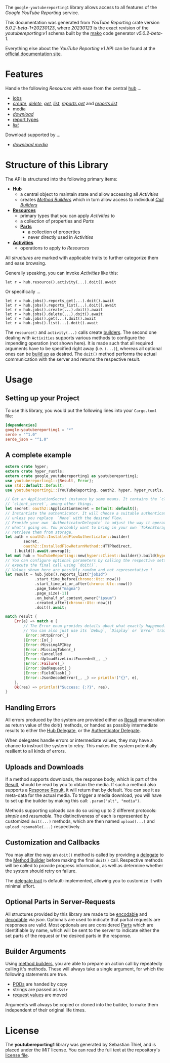 <!---
DO NOT EDIT !
This file was generated automatically from 'src/generator/templates/api/README.md.mako'
DO NOT EDIT !
-->
The `google-youtubereporting1` library allows access to all features of the *Google YouTube Reporting* service.

This documentation was generated from *YouTube Reporting* crate version *5.0.2-beta-1+20230123*, where *20230123* is the exact revision of the *youtubereporting:v1* schema built by the [mako](http://www.makotemplates.org/) code generator *v5.0.2-beta-1*.

Everything else about the *YouTube Reporting* *v1* API can be found at the
[official documentation site](https://developers.google.com/youtube/reporting/v1/reports/).
# Features

Handle the following *Resources* with ease from the central [hub](https://docs.rs/google-youtubereporting1/5.0.2-beta-1+20230123/google_youtubereporting1/YouTubeReporting) ... 

* [jobs](https://docs.rs/google-youtubereporting1/5.0.2-beta-1+20230123/google_youtubereporting1/api::Job)
 * [*create*](https://docs.rs/google-youtubereporting1/5.0.2-beta-1+20230123/google_youtubereporting1/api::JobCreateCall), [*delete*](https://docs.rs/google-youtubereporting1/5.0.2-beta-1+20230123/google_youtubereporting1/api::JobDeleteCall), [*get*](https://docs.rs/google-youtubereporting1/5.0.2-beta-1+20230123/google_youtubereporting1/api::JobGetCall), [*list*](https://docs.rs/google-youtubereporting1/5.0.2-beta-1+20230123/google_youtubereporting1/api::JobListCall), [*reports get*](https://docs.rs/google-youtubereporting1/5.0.2-beta-1+20230123/google_youtubereporting1/api::JobReportGetCall) and [*reports list*](https://docs.rs/google-youtubereporting1/5.0.2-beta-1+20230123/google_youtubereporting1/api::JobReportListCall)
* media
 * [*download*](https://docs.rs/google-youtubereporting1/5.0.2-beta-1+20230123/google_youtubereporting1/api::MediaDownloadCall)
* [report types](https://docs.rs/google-youtubereporting1/5.0.2-beta-1+20230123/google_youtubereporting1/api::ReportType)
 * [*list*](https://docs.rs/google-youtubereporting1/5.0.2-beta-1+20230123/google_youtubereporting1/api::ReportTypeListCall)


Download supported by ...

* [*download media*](https://docs.rs/google-youtubereporting1/5.0.2-beta-1+20230123/google_youtubereporting1/api::MediaDownloadCall)



# Structure of this Library

The API is structured into the following primary items:

* **[Hub](https://docs.rs/google-youtubereporting1/5.0.2-beta-1+20230123/google_youtubereporting1/YouTubeReporting)**
    * a central object to maintain state and allow accessing all *Activities*
    * creates [*Method Builders*](https://docs.rs/google-youtubereporting1/5.0.2-beta-1+20230123/google_youtubereporting1/client::MethodsBuilder) which in turn
      allow access to individual [*Call Builders*](https://docs.rs/google-youtubereporting1/5.0.2-beta-1+20230123/google_youtubereporting1/client::CallBuilder)
* **[Resources](https://docs.rs/google-youtubereporting1/5.0.2-beta-1+20230123/google_youtubereporting1/client::Resource)**
    * primary types that you can apply *Activities* to
    * a collection of properties and *Parts*
    * **[Parts](https://docs.rs/google-youtubereporting1/5.0.2-beta-1+20230123/google_youtubereporting1/client::Part)**
        * a collection of properties
        * never directly used in *Activities*
* **[Activities](https://docs.rs/google-youtubereporting1/5.0.2-beta-1+20230123/google_youtubereporting1/client::CallBuilder)**
    * operations to apply to *Resources*

All *structures* are marked with applicable traits to further categorize them and ease browsing.

Generally speaking, you can invoke *Activities* like this:

```Rust,ignore
let r = hub.resource().activity(...).doit().await
```

Or specifically ...

```ignore
let r = hub.jobs().reports_get(...).doit().await
let r = hub.jobs().reports_list(...).doit().await
let r = hub.jobs().create(...).doit().await
let r = hub.jobs().delete(...).doit().await
let r = hub.jobs().get(...).doit().await
let r = hub.jobs().list(...).doit().await
```

The `resource()` and `activity(...)` calls create [builders][builder-pattern]. The second one dealing with `Activities` 
supports various methods to configure the impending operation (not shown here). It is made such that all required arguments have to be 
specified right away (i.e. `(...)`), whereas all optional ones can be [build up][builder-pattern] as desired.
The `doit()` method performs the actual communication with the server and returns the respective result.

# Usage

## Setting up your Project

To use this library, you would put the following lines into your `Cargo.toml` file:

```toml
[dependencies]
google-youtubereporting1 = "*"
serde = "^1.0"
serde_json = "^1.0"
```

## A complete example

```Rust
extern crate hyper;
extern crate hyper_rustls;
extern crate google_youtubereporting1 as youtubereporting1;
use youtubereporting1::{Result, Error};
use std::default::Default;
use youtubereporting1::{YouTubeReporting, oauth2, hyper, hyper_rustls, chrono, FieldMask};

// Get an ApplicationSecret instance by some means. It contains the `client_id` and 
// `client_secret`, among other things.
let secret: oauth2::ApplicationSecret = Default::default();
// Instantiate the authenticator. It will choose a suitable authentication flow for you, 
// unless you replace  `None` with the desired Flow.
// Provide your own `AuthenticatorDelegate` to adjust the way it operates and get feedback about 
// what's going on. You probably want to bring in your own `TokenStorage` to persist tokens and
// retrieve them from storage.
let auth = oauth2::InstalledFlowAuthenticator::builder(
        secret,
        oauth2::InstalledFlowReturnMethod::HTTPRedirect,
    ).build().await.unwrap();
let mut hub = YouTubeReporting::new(hyper::Client::builder().build(hyper_rustls::HttpsConnectorBuilder::new().with_native_roots().https_or_http().enable_http1().enable_http2().build()), auth);
// You can configure optional parameters by calling the respective setters at will, and
// execute the final call using `doit()`.
// Values shown here are possibly random and not representative !
let result = hub.jobs().reports_list("jobId")
             .start_time_before(chrono::Utc::now())
             .start_time_at_or_after(chrono::Utc::now())
             .page_token("magna")
             .page_size(-11)
             .on_behalf_of_content_owner("ipsum")
             .created_after(chrono::Utc::now())
             .doit().await;

match result {
    Err(e) => match e {
        // The Error enum provides details about what exactly happened.
        // You can also just use its `Debug`, `Display` or `Error` traits
         Error::HttpError(_)
        |Error::Io(_)
        |Error::MissingAPIKey
        |Error::MissingToken(_)
        |Error::Cancelled
        |Error::UploadSizeLimitExceeded(_, _)
        |Error::Failure(_)
        |Error::BadRequest(_)
        |Error::FieldClash(_)
        |Error::JsonDecodeError(_, _) => println!("{}", e),
    },
    Ok(res) => println!("Success: {:?}", res),
}

```
## Handling Errors

All errors produced by the system are provided either as [Result](https://docs.rs/google-youtubereporting1/5.0.2-beta-1+20230123/google_youtubereporting1/client::Result) enumeration as return value of
the doit() methods, or handed as possibly intermediate results to either the 
[Hub Delegate](https://docs.rs/google-youtubereporting1/5.0.2-beta-1+20230123/google_youtubereporting1/client::Delegate), or the [Authenticator Delegate](https://docs.rs/yup-oauth2/*/yup_oauth2/trait.AuthenticatorDelegate.html).

When delegates handle errors or intermediate values, they may have a chance to instruct the system to retry. This 
makes the system potentially resilient to all kinds of errors.

## Uploads and Downloads
If a method supports downloads, the response body, which is part of the [Result](https://docs.rs/google-youtubereporting1/5.0.2-beta-1+20230123/google_youtubereporting1/client::Result), should be
read by you to obtain the media.
If such a method also supports a [Response Result](https://docs.rs/google-youtubereporting1/5.0.2-beta-1+20230123/google_youtubereporting1/client::ResponseResult), it will return that by default.
You can see it as meta-data for the actual media. To trigger a media download, you will have to set up the builder by making
this call: `.param("alt", "media")`.

Methods supporting uploads can do so using up to 2 different protocols: 
*simple* and *resumable*. The distinctiveness of each is represented by customized 
`doit(...)` methods, which are then named `upload(...)` and `upload_resumable(...)` respectively.

## Customization and Callbacks

You may alter the way an `doit()` method is called by providing a [delegate](https://docs.rs/google-youtubereporting1/5.0.2-beta-1+20230123/google_youtubereporting1/client::Delegate) to the 
[Method Builder](https://docs.rs/google-youtubereporting1/5.0.2-beta-1+20230123/google_youtubereporting1/client::CallBuilder) before making the final `doit()` call. 
Respective methods will be called to provide progress information, as well as determine whether the system should 
retry on failure.

The [delegate trait](https://docs.rs/google-youtubereporting1/5.0.2-beta-1+20230123/google_youtubereporting1/client::Delegate) is default-implemented, allowing you to customize it with minimal effort.

## Optional Parts in Server-Requests

All structures provided by this library are made to be [encodable](https://docs.rs/google-youtubereporting1/5.0.2-beta-1+20230123/google_youtubereporting1/client::RequestValue) and 
[decodable](https://docs.rs/google-youtubereporting1/5.0.2-beta-1+20230123/google_youtubereporting1/client::ResponseResult) via *json*. Optionals are used to indicate that partial requests are responses 
are valid.
Most optionals are are considered [Parts](https://docs.rs/google-youtubereporting1/5.0.2-beta-1+20230123/google_youtubereporting1/client::Part) which are identifiable by name, which will be sent to 
the server to indicate either the set parts of the request or the desired parts in the response.

## Builder Arguments

Using [method builders](https://docs.rs/google-youtubereporting1/5.0.2-beta-1+20230123/google_youtubereporting1/client::CallBuilder), you are able to prepare an action call by repeatedly calling it's methods.
These will always take a single argument, for which the following statements are true.

* [PODs][wiki-pod] are handed by copy
* strings are passed as `&str`
* [request values](https://docs.rs/google-youtubereporting1/5.0.2-beta-1+20230123/google_youtubereporting1/client::RequestValue) are moved

Arguments will always be copied or cloned into the builder, to make them independent of their original life times.

[wiki-pod]: http://en.wikipedia.org/wiki/Plain_old_data_structure
[builder-pattern]: http://en.wikipedia.org/wiki/Builder_pattern
[google-go-api]: https://github.com/google/google-api-go-client

# License
The **youtubereporting1** library was generated by Sebastian Thiel, and is placed 
under the *MIT* license.
You can read the full text at the repository's [license file][repo-license].

[repo-license]: https://github.com/Byron/google-apis-rsblob/main/LICENSE.md

